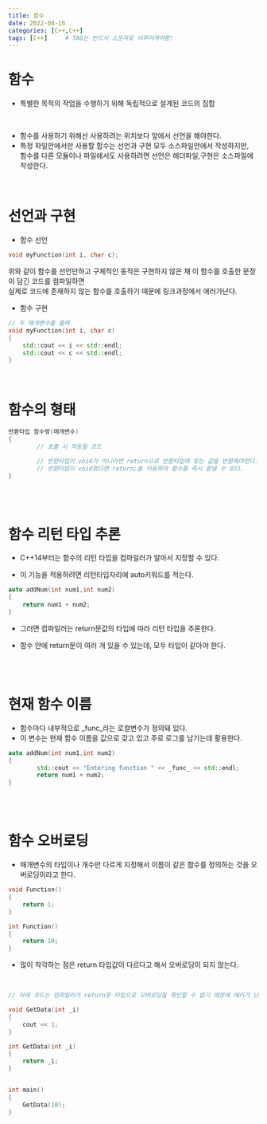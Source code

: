 ```yaml
---
title: 함수
date: 2022-08-16
categories: [C++,C++]
tags: [C++]		# TAG는 반드시 소문자로 이루어져야함!
---
```



함수
================
* 특별한 목적의 작업을 수행하기 위해 독립적으로 설계된 코드의 집합

<br>

* 함수를 사용하기 위해선 사용하려는 위치보다 앞에서 선언을 해야한다.<br>
* 특정 파일안에서만 사용할 함수는 선언과 구현 모두 소스파일안에서 작성하지만,<br>
함수를 다른 모듈이나 파일에서도 사용하려면 선언은 헤더파일,구현은 소스파일에 작성한다.<br>

<br>

선언과 구현
======================

* 함수 선언
  
```c++
void myFunction(int i, char c);
```

위와 같이 함수를 선언만하고 구체적인 동작은 구현하지 않은 채 이 함수를 호출한 문장이 담긴 코드를 컴파일하면<br>
실제로 코드에 존재하지 않는 함수를 호출하기 때문에 링크과정에서 에러가난다.<br>


* 함수 구현

```c++
// 두 매개변수를 출력
void myFunction(int i, char c)
{
    std::cout << i << std::endl;
    std::cout << c << std::endl;
}
```

<br>

함수의 형태
=================================

```c++
반환타입 함수명(매개변수)
{
        // 호출 시 작동될 코드

        // 반환타입이 void가 아니라면 return으로 반환타입에 맞는 값을 반환해야한다.
        // 반환타입이 void였다면 return;을 이용하여 함수를 즉시 끝낼 수 있다.
}
```

<br><br>

함수 리턴 타입 추론
====================
* C++14부터는 함수의 리턴 타입을 컴파일러가 알아서 지정할 수 있다.<br>

* 이 기능을 적용하려면 리턴타입자리에 auto키워드를 적는다.

```c++
auto addNum(int num1,int num2)
{
    return num1 + num2;
}
```


* 그러면 컴파일러는 return문값의 타입에 따라 리턴 타입을 추론한다.<br>

* 함수 안에 return문이 여러 개 있을 수 있는데, 모두 타입이 같아야 한다.<br>

<br><br>

현재 함수 이름
==============================
* 함수마다 내부적으로 _func_라는 로컬변수가 정의돼 있다.<br>
* 이 변수는 현재 함수 이름을 값으로 갖고 있고 주로 로그를 남기는데 활용한다.

```c++
auto addNum(int num1,int num2)
{
        std::cout << "Entering function " << _func_ << std::endl; 
        return num1 + num2;
}
```

<br><br>

함수 오버로딩
============================
* 매개변수의 타입이나 개수만 다르게 지정해서 이름이 같은 함수를 정의하는 것을 오버로딩이라고 한다.

```c++
void Function()
{
    return 1;
}

int Function()
{
    return 10;
}
```


* 많이 착각하는 점은 return 타입값이 다르다고 해서 오버로딩이 되지 않는다.
  
<br>

```c++
// 아래 코드는 컴파일러가 return문 타입으로 오버로딩을 확인할 수 없기 때문에 에러가 난다.

void GetData(int _i)
{
    cout << 1;
}

int GetData(int _i)
{
    return _i;
}


int main()
{
    GetData(10);
}

```